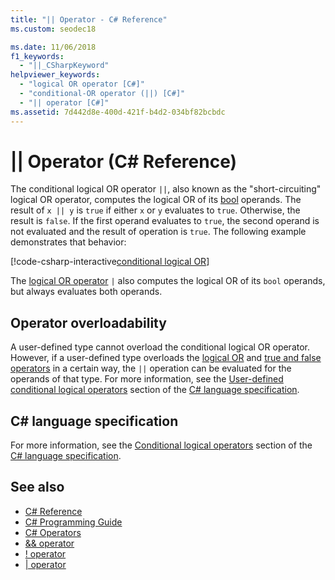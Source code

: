 ```yaml
---
title: "|| Operator - C# Reference"
ms.custom: seodec18

ms.date: 11/06/2018
f1_keywords: 
  - "||_CSharpKeyword"
helpviewer_keywords: 
  - "logical OR operator [C#]"
  - "conditional-OR operator (||) [C#]"
  - "|| operator [C#]"
ms.assetid: 7d442d8e-400d-421f-b4d2-034bf82bcbdc
---
```

# || Operator (C# Reference)

The conditional logical OR operator `||`, also known as the "short-circuiting" logical OR operator, computes the logical OR of its [bool](../keywords/bool.md) operands. The result of `x || y` is `true` if either `x` or `y` evaluates to `true`. Otherwise, the result is `false`. If the first operand evaluates to `true`, the second operand is not evaluated and the result of operation is `true`. The following example demonstrates that behavior:

[!code-csharp-interactive[conditional logical OR](~/samples/snippets/csharp/language-reference/operators/ConditionalLogicalOperatorsExamples.cs#Or)]

The [logical OR operator](or-operator.md) `|` also computes the logical OR of its `bool` operands, but always evaluates both operands.

## Operator overloadability

A user-defined type cannot overload the conditional logical OR operator. However, if a user-defined type overloads the [logical OR](or-operator.md) and [true and false operators](../keywords/true-false-operators.md) in a certain way, the `||` operation can be evaluated for the operands of that type. For more information, see the [User-defined conditional logical operators](~/_csharplang/spec/expressions.md#user-defined-conditional-logical-operators) section of the [C# language specification](../language-specification/index.md).

## C# language specification

For more information, see the [Conditional logical operators](~/_csharplang/spec/expressions.md#conditional-logical-operators) section of the [C# language specification](../language-specification/index.md).

## See also

- [C# Reference](../index.md)
- [C# Programming Guide](../../programming-guide/index.md)
- [C# Operators](index.md)
- [&& operator](conditional-and-operator.md)
- [\! operator](logical-negation-operator.md)
- [| operator](or-operator.md)
